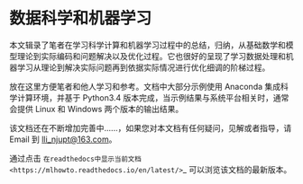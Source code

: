 # 数据科学和机器学习

本文辑录了笔者在学习科学计算和机器学习过程中的总结，归纳，从基础数学和模型理论到实际编码和问题解决以及优化过程。它也很好的呈现了学习数据处理和机器学习从理论到解决实际问题再到依据实际情况进行优化细调的阶梯过程。

放在这里方便笔者和他人学习和参考。文档中大部分示例使用 Anaconda 集成科学计算环境，并基于 Python3.4 版本完成，当示例结果与系统平台相关时，通常会提供 Linux 和 Windows 两个版本的输出结果。

该文档还在不断增加完善中......，如果您对本文档有任何疑问，见解或者指导，请 Email 到 lli_njupt@163.com。

通过点击 `在readthedocs中显示当前文档 <https://mlhowto.readthedocs.io/en/latest/>`_ 可以浏览该文档的最新版本。
